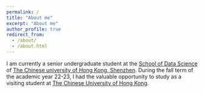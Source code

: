```yaml
---
permalink: /
title: "About me"
excerpt: "About me"
author_profile: true
redirect_from: 
  - /about/
  - /about.html
---
```

I am currently a senior undergraduate student at the [School of Data Science](https://sds.cuhk.edu.cn/) of [The Chinese university of Hong Kong, Shenzhen](https://www.cuhk.edu.cn/en). During the fall term of the academic year 22-23, I had the valuable opportunity to study as a visiting student at [The Chinese University of Hong Kong](https://www.cuhk.edu.hk/english/).

<!-- Research Interest
======

For more info
<hr style="border: 2px solid #808080;"><hr style="border: 2px solid #808080;">
You can find my Chinese-version CV here: [Yang Yiqu's Curriculum Vitae](../assets/Curriculum_Vitae.pdf). -->

<!-- <hr style="border: 2px solid #808080;">

# Research Experience

<hr style="border: 2px solid #808080;">

### ESG Impact on Stock and Mean-Variance Portfolio (Apr. 2024 - Jun. 2024)
**Role:** Research Assistant  
**Area:** Finance  
**Supervisor:** Assistant Prof. Sang Hu, CUHKSZ  
**Location:** Shenzhen, China  

> - Conducted a comprehensive literature review on the effect of ESG scores on stock return volatility and Sharpe ratio in China’s A-share market.
> - Implemented enhanced mean-variance models through Python.
> - Designed comparative analysis across varied ESG segments and proposed tailored investment strategies through ESG-derived efficient frontiers.
> - Co-first author on a paper under review in the Journal of Research in International Business and Finance.

---

### GAN-Based Handwriting Feature Extraction through LSTM (Feb. 2024 - May. 2024)
**Role:** Core Member  
**Area:** Deep Learning  
**Supervisor:** Assistant Prof. Tongxin Li, CUHKSZ  
**Location:** Shenzhen, China  

> - Surveyed handwritten style extraction fields and modified the HiGAN+ model with an LSTM-based style encoder.
> - Improved individual variability capture and boosted accuracy by 1.08%.
> - Developed an OCR-based pipeline and generated over 50,000 high-quality annotated word-level images, enhancing the integrated handwriting dataset and model accuracy by 2.99%.

<hr style="border: 2px solid #808080;">


# Internships

<hr style="border: 2px solid #808080;">

### Bytedance (May. 2024 - Aug. 2024)
**Role:** Lark Technical Support Intern  
**Location:** Shenzhen, China  

> - Delivered expert technical support for Lark's product suite and facilitated user behavior data analysis.
> - Spearheaded data migration and analysis initiatives, implementing AI-driven sentiment analysis with JavaScript.
> - Established advanced automation for quality control and KPI reporting, reducing manual errors by 21%.

---

### Sony Research and Development Center (Dec. 2023 - Mar. 2024)
**Role:** LLM Application and Development Intern  
**Location:** Shenzhen, China  

> - Directed the LLM-Based Robot Feeding Project, achieving a model accuracy of 88.2%.
> - Designed the ReAct framework as the central control unit for the robot, enabling information acquisition and task-specific action generation.
> - Constructed the Vector Skill Library to enhance the robot's operational intelligence, significantly reducing processing time.

---

### Shenzhen Research Institute of Big Data (Jun. 2023 - Dec. 2023)
**Role:** Research Assistant  
**Location:** Shenzhen, China  

> - Contributed to the GPT training project, streamlining text preprocessing and data cleaning.
> - Utilized Python web scraping and advanced OCR to establish a complete training dataset.
> - Cataloged model evaluation results to facilitate targeted improvements.

---

### MEL LAB PTE. LTD. (Jun. 2023 - Sept. 2023)
**Role:** Remote Front-end Intern  
**Location:** Singapore  

> - Developed a web-based interface using Flask for dynamic visualization of audio data.
> - Resolved model reloading issues through micro-service architecture, enhancing system performance.
> - Achieved multi-file upload capability for government speech scrutiny.

---

### Shenzhen Institute of Data Economy (Jun. 2023 - Sept. 2023)
**Role:** Algorithm Intern (COSCO Shipping Smart Scheduling Project)  
**Location:** Shenzhen, China  

> - Designed algorithms for pulp vessel scheduling, adapting to business needs.
> - Utilized pruning and dynamic programming to enhance runtime efficiency.
> - Implemented an operations research model to automate scheduling.


<hr style="border: 2px solid #808080;">

# Extracurricular Activities

<hr style="border: 2px solid #808080;">

### Undergraduate Student Teaching Assistant (Sept. 2022 - Apr. 2024)
**Selected for outstanding academic performance**  
**Courses:** Stochastic Process, Linear Algebra  

> - Assisted professors in promoting teaching effectiveness through office hours and tutorials.
> - Taught over 500 students and earned praise for clarifying key concepts.

--- -->



<!-- # Research Experience

<div style="border: 2px solid #D3D3D3; padding: 5px; margin: 5px 0; height: 500px; overflow: auto;">
    <h3>ESG Impact on Stock and Mean-Variance Portfolio (Apr. 2024 - Jun. 2024)</h3>
    <strong>Role:</strong> Research Assistant<br>
    <strong>Area:</strong> Finance<br>
    <strong>Supervisor:</strong> Assistant Prof. Sang Hu, CUHKSZ<br>
    <strong>Location:</strong> Shenzhen, China<br>
    <ul>
        <li>Conducted comprehensive literature review on the effect of ESG scores on stock return volatility and sharpe ratio in China’s A-share market.</li>
        <li>Implemented enhanced mean-variance models through Python, designed comparative analysis across varied ESG segments, proposed tailored investment strategies through ESG-derived efficient frontiers, and interpreted the underlying mechanism.</li>
        <li>Wrote a paper and published on the Journal of <em> Research in International Business and Finance</em> as co-first author. (Under review)</li>
    </ul>
    <hr style="border: 2px solid #808080;">
    <h3>GAN-Based Handwriting Feature Extraction through LSTM (Feb. 2024 - May. 2024)</h3>
    <strong>Role:</strong> Core Member<br>
    <strong>Area:</strong> Deep Learning<br>
    <strong>Supervisor:</strong> Assistant Prof. Tongxin Li, CUHKSZ<br>
    <strong>Location:</strong> Shenzhen, China<br>
    <ul>
        <li>Surveyed handwritten style extraction fields, modified the HiGAN+ model with an LSTM-based style encoder to generate realistic handwriting images with desired calligraphic styles, improved the capture of individual variability, and boosted accuracy by 1.08%.</li>
        <li>Developed an OCR-based pipeline, self-generated 50,000+ high-quality and annotated word-level images, systematized and strengthened the 
integrated handwriting dataset, and upgraded model accuracy by 2.99%.</li>
    </ul>
</div>

# Internships

<div style="border: 2px solid #D3D3D3; padding: 5px; margin: 15px 0; height: 500px; overflow: auto;">
    <h3>Bytedance (May. 2024 - Aug. 2024)</h3>
    <strong>Role:</strong> Lark Technical Support Intern<br>
    <strong>Location:</strong> Shenzhen, China<br>
    <ul>
        <li>Delivered expert technical support for Lark's product suite and facilitated user behavior data analysis.</li>
        <li>Spearheaded data migration and analysis initiatives, implementing AI-driven sentiment analysis with JavaScript.</li>
        <li>Established advanced automation for quality control and KPI reporting, reducing manual errors by 21%.</li>
    </ul>
    <hr style="border: 2px solid #808080;">
    <h3>Sony Research and Development Center (Dec. 2023 - Mar. 2024)</h3>
    <strong>Role:</strong> LLM Application and Development Intern<br>
    <strong>Location:</strong> Shenzhen, China<br>
    <ul>
        <li>Directed the LLM-Based Robot Feeding Project from inception, expedited model accuracy to 88.2%, and implemented field deployments.</li>
        <li> Designed the ReAct framework for LLM serving as the central control unit for the robot, initiated LLM interaction with external environments for information acquisition & reasoning trail analysis & task- specific action generation & reliable response delivery.</li>
        <li>Constructed the Vector Skill Library to fully execute the robot's autonomous operations (skill summaries, updates, task-based filtering, self verification, sophisticated tasks processing), greatly accelerated its operational intelligence within a reduced timeframe of 70%.</li>
    </ul>
    <hr style="border: 2px solid #808080;">
    <h3>Shenzhen Research Institute of Big Data (Jun. 2023 - Dec. 2023)</h3>
    <strong>Role:</strong> Research Assistant<br>
    <strong>Location:</strong> Shenzhen, China<br>
    <ul>
        <li>Contributed to the GPT training project at Shenzhen Talent Bureau, streamlined text preprocessing and data cleaning processes.</li>
        <li>Utilized Python web scraping and advanced OCR to extract relevant text information, established a complete and accurate training dataset.</li>
        <li>Utilized Python web scraping and advanced OCR to extract relevant text information, established a complete and accurate training dataset.</li>
    </ul>
    <hr style="border: 2px solid #808080;">
    <h3>MEL LAB PTE. LTD. (Jun. 2023 - Sept. 2023)</h3>
    <strong>Role:</strong> Remote Front-end Intern<br>
    <strong>Location:</strong> Singapore<br>
    <ul>
        <li>Developed an advanced web-based interface using Flask and full-stack technologies for dynamic visualization of speech waveforms, spectrograms, and artificial segmentation probabilities of uploaded audio.</li>
        <li>Used micro-service architecture and parallel processing to resolve model reloading issues, expedited runtime efficiency and system performance.</li>
        <li>Used micro-service architecture and parallel processing to resolve model reloading issues, expedited runtime efficiency and system performance.</li>
    </ul>
    <hr style="border: 2px solid #808080;">
    <h3>Shenzhen Institute of Data Economy (Jun. 2023 - Sept. 2023)</h3>
    <strong>Role:</strong> Algorithm Intern (COSCO Shipping Smart Scheduling Project)<br>
    <strong>Location:</strong> Shenzhen, China<br>
    <ul>
        <li>Used micro-service architecture and parallel processing to resolve model reloading issues, expedited runtime efficiency and system performance.</li>
        <li>Utilized pruning, dynamic programming, and constraint optimization to enhance runtime efficiency, swiftly generated clear Gantt charts.</li>
        <li> Derived and implemented an operations research model to automate scheduling, documented parameter functions & tuning strategies.</li>
    </ul>
</div>

# Extracurricular Activities

<div style="border: 2px solid #D3D3D3; padding: 5px; margin: 5px 0; height: 500px; overflow: auto;">
    <h3>Undergraduate Student Teaching Assistant (Sept. 2022 - Apr. 2024)</h3>
    <em>Selected for outstanding academic performance</em><br>
    <strong>Courses:</strong> Stochastic Process, Linear Algebra<br>
    <strong>Institution:</strong> Chinese University of Hong Kong, Shenzhen<br>
    <ul>
        <li> Assisted professors in promoting teaching effectiveness by instructing office hours and tutorials, grading assignments, and guiding students.</li>
        <li>Taught over 500 students, demystified key concepts, and earned widespread praise from both professors and students.</li>
    </ul>
    <hr style="border: 2px solid #808080;">
    <h3>Statistics Alliance (Oct. 2021 - June. 2023)</h3>
    <strong>Role:</strong> Academic Committee Officer<br>
    <strong>Institution:</strong> Chinese University of Hong Kong, Shenzhen<br>
    <ul>
        <li>Invited as the keynote speaker for optimization and statistical theory review lectures, attracting over 300 participants.</li>
        <li>Organized academic discussion forums and expert seminars aimed at promoting knowledge exchange and outreach in mathematics and computer science.</li>
    </ul>
    <hr style="border: 2px solid #808080;">
    <h3>Cooking Pioneer (Oct. 2022 - Oct. 2023)</h3>
    <strong>Role:</strong> Event Organizer<br>
    <strong>Institution:</strong> Chinese University of Hong Kong, Shenzhen<br>
    <ul>
        <li>Planned and organized food-themed workshops, including large-scale events on and off campus.</li>
        <li>Led the design of innovative activities and interactive sessions to engage participants, providing an enjoyable and educational learning experience.</li>
    </ul>

</div> -->



<!-- [Email](mailto:121090711@link.cuhk.edu.cn) / [Github](https://github.com/YangYiqu) / [Wechat](../images/wechat.jpg)  -->
